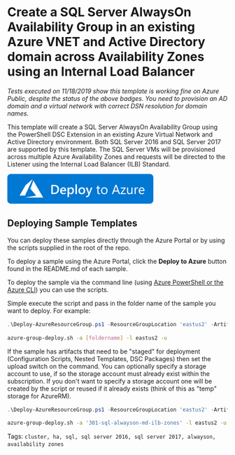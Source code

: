 # Create a SQL Server AlwaysOn Availability Group in an existing Azure VNET and Active Directory domain across Availability Zones using an Internal Load Balancer



*Tests executed on 11/18/2019 show this template is working fine on Azure Public, despite the status of the above badges. You need to provision an AD domain and a virtual network with correct DSN resolution for domain names.*

This template will create a SQL Server AlwaysOn Availability Group using the PowerShell DSC Extension in an existing Azure Virtual Network and Active Directory environment. Both SQL Server 2016 and SQL Server 2017 are supported by this template. The SQL Server VMs will be provisioned across multiple Azure Availability Zones and requests will be directed to the Listener using the Internal Load Balancer (ILB) Standard.

[![Deploy To Azure](https://raw.githubusercontent.com/Azure/azure-quickstart-templates/master/1-CONTRIBUTION-GUIDE/images/deploytoazure.svg?sanitize=true)](https://portal.azure.com/#create/Microsoft.Template/uri/https%3A%2F%2Fraw.githubusercontent.com%2Fgudszent%2F!Edited%2Fmaster%2Fad-alwayson-sp%2Fazuredeploy.json)  

## Deploying Sample Templates

You can deploy these samples directly through the Azure Portal or by using the scripts supplied in the root of the repo.

To deploy a sample using the Azure Portal, click the **Deploy to Azure** button found in the README.md of each sample.

To deploy the sample via the command line (using [Azure PowerShell or the Azure CLI](https://azure.microsoft.com/en-us/downloads/)) you can use the scripts.

Simple execute the script and pass in the folder name of the sample you want to deploy.  For example:

```PowerShell
.\Deploy-AzureResourceGroup.ps1 -ResourceGroupLocation 'eastus2' -ArtifactsStagingDirectory '[foldername]'
```
```bash
azure-group-deploy.sh -a [foldername] -l eastus2 -u
```
If the sample has artifacts that need to be "staged" for deployment (Configuration Scripts, Nested Templates, DSC Packages) then set the upload switch on the command.
You can optionally specify a storage account to use, if so the storage account must already exist within the subscription.  If you don't want to specify a storage account
one will be created by the script or reused if it already exists (think of this as "temp" storage for AzureRM).

```PowerShell
.\Deploy-AzureResourceGroup.ps1 -ResourceGroupLocation 'eastus2' -ArtifactsStagingDirectory '301-sql-alwayson-md-ilb-zones' -UploadArtifacts 
```
```bash
azure-group-deploy.sh -a '301-sql-alwayson-md-ilb-zones' -l eastus2 -u
```
Tags: ``cluster, ha, sql, sql server 2016, sql server 2017, alwayson, availability zones``


